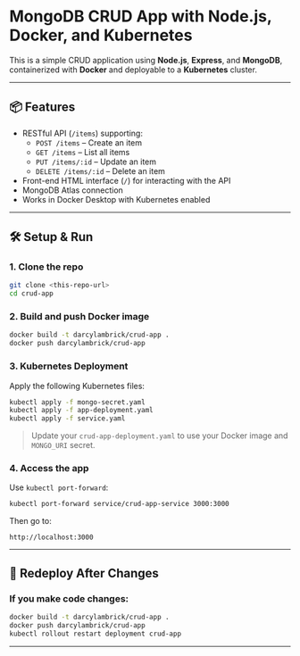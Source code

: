 # MongoDB CRUD App with Node.js, Docker, and Kubernetes

This is a simple CRUD application using **Node.js**, **Express**, and **MongoDB**, containerized with **Docker** and deployable to a **Kubernetes** cluster.

---

## 📦 Features

- RESTful API (`/items`) supporting:
  - `POST /items` – Create an item
  - `GET /items` – List all items
  - `PUT /items/:id` – Update an item
  - `DELETE /items/:id` – Delete an item
- Front-end HTML interface (`/`) for interacting with the API
- MongoDB Atlas connection
- Works in Docker Desktop with Kubernetes enabled

---



## 🛠 Setup & Run

### 1. Clone the repo

```bash
git clone <this-repo-url>
cd crud-app
```

### 2. Build and push Docker image

```bash
docker build -t darcylambrick/crud-app .
docker push darcylambrick/crud-app
```

### 3. Kubernetes Deployment

Apply the following Kubernetes files:

```bash
kubectl apply -f mongo-secret.yaml
kubectl apply -f app-deployment.yaml
kubectl apply -f service.yaml
```

> Update your `crud-app-deployment.yaml` to use your Docker image and `MONGO_URI` secret.

### 4. Access the app

Use `kubectl port-forward`:

```bash
kubectl port-forward service/crud-app-service 3000:3000
```

Then go to:

```
http://localhost:3000
```

---

## 🔄 Redeploy After Changes

### If you make code changes:

```bash
docker build -t darcylambrick/crud-app .
docker push darcylambrick/crud-app
kubectl rollout restart deployment crud-app
```

---
